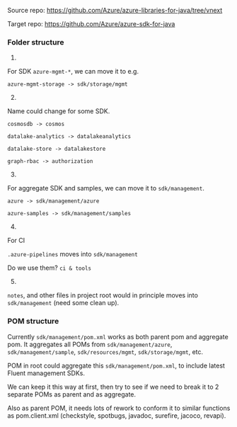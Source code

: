 Source repo: https://github.com/Azure/azure-libraries-for-java/tree/vnext

Target repo: https://github.com/Azure/azure-sdk-for-java

### Folder structure

1.

For SDK `azure-mgmt-*`, we can move it to e.g.

`azure-mgmt-storage -> sdk/storage/mgmt`

2.

Name could change for some SDK.

`cosmosdb -> cosmos`

`datalake-analytics -> datalakeanalytics`

`datalake-store -> datalakestore`

`graph-rbac -> authorization`

3.

For aggregate SDK and samples, we can move it to `sdk/management`.

`azure -> sdk/management/azure`

`azure-samples -> sdk/management/samples`

4.

For CI

`.azure-pipelines` moves into `sdk/management`

Do we use them? `ci & tools`

5.

`notes`, and other files in project root would in principle moves into `sdk/management` (need some clean up).

### POM structure

Currently `sdk/management/pom.xml` works as both parent pom and aggregate pom. It aggregates all POMs from `sdk/management/azure`, `sdk/management/sample`, `sdk/resources/mgmt`, `sdk/storage/mgmt`, etc.

POM in root could aggregate this `sdk/management/pom.xml`, to include latest Fluent management SDKs.

We can keep it this way at first, then try to see if we need to break it to 2 separate POMs as parent and as aggregate.

Also as parent POM, it needs lots of rework to conform it to similar functions as pom.client.xml (checkstyle, spotbugs, javadoc, surefire, jacoco, revapi).
